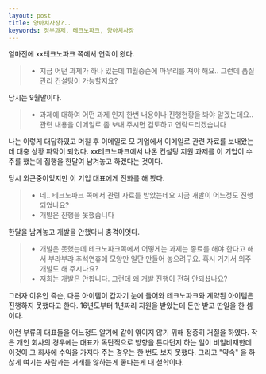 ```yaml
---
layout: post
title: 양아치사장?..
keywords: 정부과제, 테크노파크, 양아치사장
---
```


얼마전에 xx테크노파크 쪽에서 연락이 왔다. 
> * 지금 어떤 과제가 하나 있는데 11월중순에 마무리를 져야 해요.. 그런데 품질관리 컨설팅이 가능할지요?

당시는 9월말이다. 

> * 과제에 대하여 어떤 과제 인지 한번 내용이나 진행현황을 봐야 알겠는데요.. 관련 내용을 이메일로 좀 보내 주시면 검토하고 연락드리겠습니다

나는 이렇게 대답하였고 며칠 후 이메일로 모 기업에서 이메일로 관련 자료를 보내왔는데 대충 상황 파악이 되었다. xx테크노파크에서 나온 컨설팅 지원 과제를 이 기업이 수주를 했는데 집행을 한달여 남겨놓고 하겠다는 것이다. 

당시 외근중이었지만 이 기업 대표에게 전화를 해 봤다. 

> * 네.. 테크노파크 쪽에서 관련 자료를 받았는데요 지금 개발이 어느정도 진행되었나요? 
> * 개발은 진행을 못했습니다

한달을 남겨놓고 개발을 안했다니 충격이엇다. 

> * 개발은 못했는데 테크노파크쪽에서 어떻게는 과제는 종료를 해야 한다고 해서 부랴부랴 추석연휴에 모양만 일단 만들어 놓으려구요. 혹시 거기서 외주 개발도 해 주시나요? <br>
> * 저희는 개발은 안합니다. 그런데 왜 개발 진행이 전혀 안되셨나요?

그러자 이유인 즉슨, 다른 아이템이 갑자기 눈에 들어와 테크노파크와 계약된 아이템은 진행하지 못했다고 한다. 16년도부터 1년짜리 지원을 받았는데 돈만 받고 딴일을 한 셈이다. 

이런 부류의 대표들을 어느정도 알기에 같이 엮이지 않기 위해 정중히 거절을 하였다. 작은 개인 회사의 경우에는 대표가 독단적으로 방향을 튼다던지 하는 일이 비일비재한데 이것이 그 회사에 수익을 가져다 주는 경우는 한 번도 보지 못했다. 그리고 "약속" 을 하찮게 여기는 사람과는 거래를 않하는게 좋다는게 내 철학이다.



